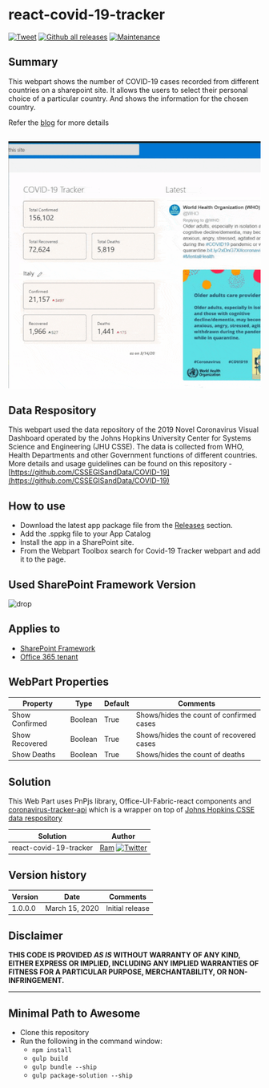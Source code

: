 # react-covid-19-tracker
[![Tweet](https://img.shields.io/twitter/url?url=https://github.com/RamPrasadMeenavalli/react-covid19-tracker)](https://twitter.com/intent/tweet?text=SPFx%20COVID-19%20tracker%20webpart&url=https://github.com/RamPrasadMeenavalli/react-covid19-tracker) 
[![Github all releases](https://img.shields.io/github/downloads/RamPrasadMeenavalli/react-covid19-tracker/total.svg)](https://github.com/RamPrasadMeenavalli/react-covid19-tracker/releases/)
[![Maintenance](https://img.shields.io/badge/Maintained%3F-yes-green.svg)](https://github.com/RamPrasadMeenavalli/react-covid19-tracker)
## Summary
This webpart shows the number of COVID-19 cases recorded from different countries on a sharepoint site. It allows the users to select their personal choice of a particular country. And shows the information for the chosen country.

Refer the [blog](https://blog.meenavalli.in/post/spfx-covid-19-tracker-webpart) for more details
##  
![covid-19-tracker](/assets/screen-one.gif) 

## Data Respository
This webpart used the data repository of the 2019 Novel Coronavirus Visual Dashboard operated by the Johns Hopkins University Center for Systems Science and Engineering (JHU CSSE).
The data is collected from WHO, Health Departments and other Government functions of different countries. More details and usage guidelines can be found on this repository - [https://github.com/CSSEGISandData/COVID-19](https://github.com/CSSEGISandData/COVID-19)

## How to use
- Download the latest app package file from the [Releases](https://github.com/RamPrasadMeenavalli/react-covid19-tracker/releases) section. 
- Add the .sppkg file to your App Catalog 
- Install the app in a SharePoint site.
- From the Webpart Toolbox search for Covid-19 Tracker webpart and add it to the page.

## Used SharePoint Framework Version 
![drop](https://img.shields.io/badge/version-1.10.0-green.svg)

## Applies to

* [SharePoint Framework](https:/dev.office.com/sharepoint)
* [Office 365 tenant](https://dev.office.com/sharepoint/docs/spfx/set-up-your-development-environment)


## WebPart Properties
 
Property |Type|Default| Comments
--------------------|----|--------|----------
Show Confirmed | Boolean | True| Shows/hides the count of confirmed cases
Show Recovered| Boolean | True| Shows/hides the count of recovered cases
Show Deaths | Boolean | True | Shows/hides the count of deaths

## Solution
This Web Part uses PnPjs library, Office-UI-Fabric-react components and [coronavirus-tracker-api](https://github.com/ExpDev07/coronavirus-tracker-api) which is a wrapper on top of [Johns Hopkins CSSE data respository](https://github.com/CSSEGISandData/COVID-19)

Solution|Author
--------|---------
react-covid-19-tracker|[Ram](https://twitter.com/ram_meenavalli) [![Twitter](https://img.shields.io/twitter/follow/ram_meenavalli.svg?style=social&label=@ram_meenavalli)](https://twitter.com/ram_meenavalli)

## Version history

Version|Date|Comments
-------|----|--------
1.0.0.0|March 15, 2020|Initial release

## Disclaimer
**THIS CODE IS PROVIDED *AS IS* WITHOUT WARRANTY OF ANY KIND, EITHER EXPRESS OR IMPLIED, INCLUDING ANY IMPLIED WARRANTIES OF FITNESS FOR A PARTICULAR PURPOSE, MERCHANTABILITY, OR NON-INFRINGEMENT.**

---

## Minimal Path to Awesome

- Clone this repository
- Run the following in the command window:
  - `npm install`
  - `gulp build`
  - `gulp bundle --ship`
  - `gulp package-solution --ship`